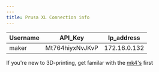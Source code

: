 ```yaml
---
---
title: Prusa XL Connection info
---
```


| Username | API_Key         | Ip_address   |
| -------- | --------------- | ------------ |
| maker    | Mt764hiyxNvJKvP | 172.16.0.132 |

If you're new to 3D-printing, get familar with the [mk4's](PrusaMK4.md) first
